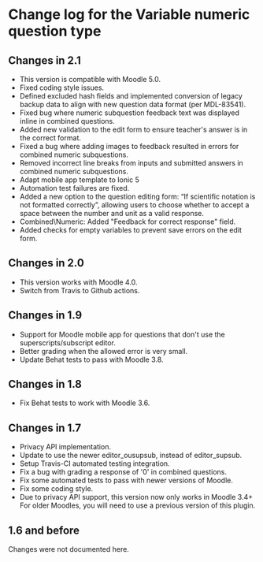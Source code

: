 # Change log for the Variable numeric question type

## Changes in 2.1

* This version is compatible with Moodle 5.0.
* Fixed coding style issues.
* Defined excluded hash fields and implemented conversion of legacy backup data
  to align with new question data format (per MDL-83541).
* Fixed bug where numeric subquestion feedback text was displayed inline in combined questions.
* Added new validation to the edit form to ensure teacher's answer is in the correct format.
* Fixed a bug where adding images to feedback resulted in errors for combined numeric subquestions.
* Removed incorrect line breaks from inputs and submitted answers in combined numeric subquestions.
* Adapt mobile app template to Ionic 5
* Automation test failures are fixed.
* Added a new option to the question editing form: “If scientific notation is not formatted correctly”,
  allowing users to choose whether to accept a space between the number and unit as a valid response.
* Combined\Numeric: Added "Feedback for correct response" field.
* Added checks for empty variables to prevent save errors on the edit form.


## Changes in 2.0

* This version works with Moodle 4.0.
* Switch from Travis to Github actions.

## Changes in 1.9

* Support for Moodle mobile app for questions that don't use the superscripts/subscript editor.
* Better grading when the allowed error is very small.
* Update Behat tests to pass with Moodle 3.8.


## Changes in 1.8

* Fix Behat tests to work with Moodle 3.6.


## Changes in 1.7

* Privacy API implementation.
* Update to use the newer editor_ousupsub, instead of editor_supsub.
* Setup Travis-CI automated testing integration.
* Fix a bug with grading a response of '0' in combined questions.
* Fix some automated tests to pass with newer versions of Moodle.
* Fix some coding style.
* Due to privacy API support, this version now only works in Moodle 3.4+
  For older Moodles, you will need to use a previous version of this plugin.


## 1.6 and before

Changes were not documented here.
